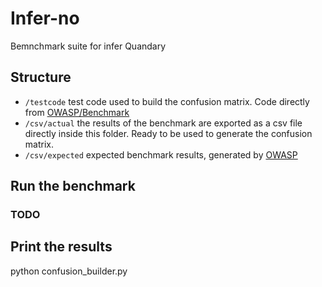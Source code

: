 # Infer-no

Bemnchmark suite for infer Quandary

## Structure

- `/testcode` test code used to build the confusion matrix. Code directly from [OWASP/Benchmark](https://github.com/OWASP/Benchmark/tree/master/src/main/java/org/owasp/benchmark/testcode)
- `/csv/actual` the results of the benchmark are exported as a csv file directly inside this folder. Ready to be used to generate the confusion matrix.
- `/csv/expected` expected benchmark results, generated by [OWASP](https://github.com/OWASP/Benchmark)


## Run the benchmark 

### TODO

## Print the results

python confusion_builder.py  
